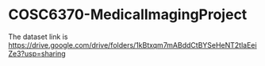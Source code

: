 # COSC6370-MedicalImagingProject

The dataset link is https://drive.google.com/drive/folders/1kBtxqm7mABddCtBYSeHeNT2tlaEeiZe3?usp=sharing
